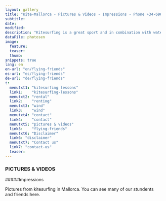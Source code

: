 ```yaml
---
layout: gallery
title: "Kite-Mallorca - Pictures & Videos - Impressions - Phone +34-696-264729"
subtitle: 
date: 
modified:
description: "Kitesurfing is a great sport and in combination with water, waves and wind very well suited for brilliant photos. When do you make your pictureswith us?"
dataFile: photosen
image:
  feature:
  teaser:
  thumb:
snippets: true
lang: en
en-url: "en/flying-friends"
es-url: "es/flying-friends"
de-url: "de/flying-friends"
t:
  menutxt1: "kitesurfing lessons"
  link1:    "kitesurfing-lessons"
  menutxt2: "rental"
  link2:    "renting"
  menutxt3: "wind"
  link3:    "wind"
  menutxt4: "contact"
  link4:    "contact"
  menutxt5: "pictures & videos"
  link5:    "flying-friends"
  menutxt6: "Disclaimer"
  link6: "disclaimer"
  menutxt7: "Contact us"
  link7: "contact-us"
  teaser:
---
```


### PICTURES & VIDEOS

#####Impressions

Pictures from kitesurfing in Mallorca. You can see many of our stundents and friends here.
